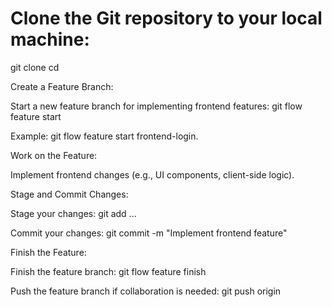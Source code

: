 # Clone the Git repository to your local machine:

git clone <repository-url>
cd <repository-name>


Create a Feature Branch:

Start a new feature branch for implementing frontend features:
git flow feature start <feature-name>


Example: git flow feature start frontend-login.

Work on the Feature:

Implement frontend changes (e.g., UI components, client-side logic).

Stage and Commit Changes:

Stage your changes:
git add <file1> <file2> ...


Commit your changes:
git commit -m "Implement frontend feature"


Finish the Feature:

Finish the feature branch:
git flow feature finish <feature-name>


Push the feature branch if collaboration is needed:
git push origin <feature-name>
